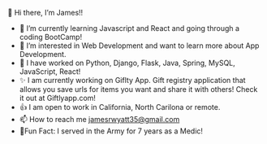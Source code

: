  👋 Hi there, I’m James!!
- 🌱 I’m currently learning Javascript and React and going through a coding BootCamp!
- 👀 I’m interested in Web Development and want to learn more about App Development. 
- 💞️ I have worked on Python, Django, Flask, Java, Spring, MySQL, JavaScript, React!
- ✨ I am currently working on Giflty App. Gift registry application that allows you save urls for items you want and share it with others! Check it out at Giftlyapp.com!
- 👍 I am open to work in California, North Carilona or remote.
- 📫 How to reach me jamesrwyatt35@gmail.com
- 🌠Fun Fact: I served in the Army for 7 years as a Medic!

<!---
jamesrwyatt2/jamesrwyatt2 is a ✨ special ✨ repository because its `README.md` (this file) appears on your GitHub profile.
You can click the Preview link to take a look at your changes.
--->
